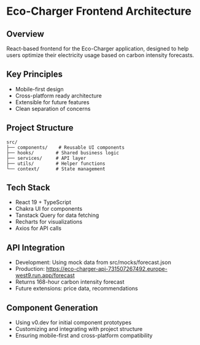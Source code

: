 # Eco-Charger Frontend Architecture

## Overview
React-based frontend for the Eco-Charger application, designed to help users optimize their electricity usage based on carbon intensity forecasts.

## Key Principles
- Mobile-first design
- Cross-platform ready architecture
- Extensible for future features
- Clean separation of concerns

## Project Structure
```
src/
├── components/    # Reusable UI components
├── hooks/        # Shared business logic
├── services/     # API layer
├── utils/        # Helper functions
└── context/      # State management
```

## Tech Stack
- React 19 + TypeScript
- Chakra UI for components
- Tanstack Query for data fetching
- Recharts for visualizations
- Axios for API calls

## API Integration
- Development: Using mock data from src/mocks/forecast.json
- Production: https://eco-charger-api-731507267492.europe-west9.run.app/forecast
- Returns 168-hour carbon intensity forecast
- Future extensions: price data, recommendations

## Component Generation
- Using v0.dev for initial component prototypes
- Customizing and integrating with project structure
- Ensuring mobile-first and cross-platform compatibility